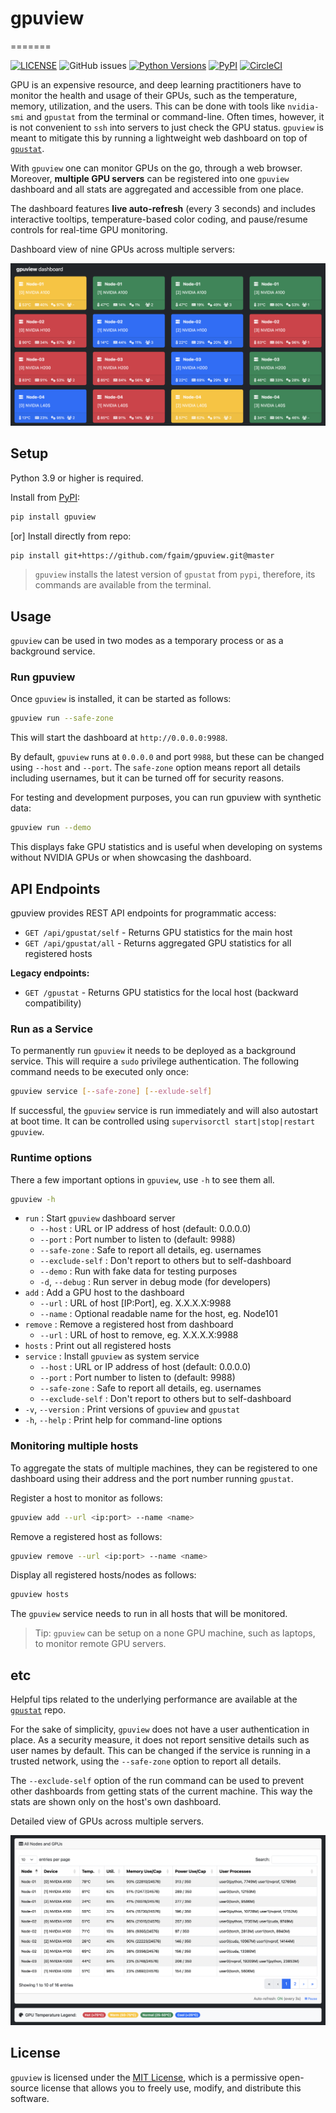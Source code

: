 # gpuview

=======

[![LICENSE](https://img.shields.io/github/license/fgaim/gpuview.svg)](https://github.com/fgaim/gpuview/blob/master/LICENSE)
![GitHub issues](https://img.shields.io/github/issues/fgaim/gpuview.svg)
[![Python Versions](https://img.shields.io/pypi/pyversions/gpuview.svg)](https://pypi.org/project/gpuview/)
[![PyPI](https://img.shields.io/pypi/v/gpuview.svg)](https://pypi.org/project/gpuview/)
[![CircleCI](https://circleci.com/gh/fgaim/gpuview.svg?style=shield)](https://circleci.com/gh/fgaim/gpuview)

GPU is an expensive resource, and deep learning practitioners have to monitor the health and usage of their GPUs, such as the temperature, memory, utilization, and the users. This can be done with tools like `nvidia-smi` and `gpustat` from the terminal or command-line. Often times, however, it is not convenient to `ssh` into servers to just check the GPU status. `gpuview` is meant to mitigate this by running a lightweight web dashboard on top of
[`gpustat`][repo_gpustat].  

With `gpuview` one can monitor GPUs on the go, through a web browser. Moreover, **multiple GPU servers** can be registered into one `gpuview` dashboard and all stats are aggregated and accessible from one place.

The dashboard features **live auto-refresh** (every 3 seconds) and includes interactive tooltips, temperature-based color coding, and pause/resume controls for real-time GPU monitoring.

Dashboard view of nine GPUs across multiple servers:  

![Screenshot of gpuview](imgs/dash-1.png)

## Setup

Python 3.9 or higher is required.

Install from [PyPI][pypi_gpuview]:

```sh
pip install gpuview
```

[or] Install directly from repo:

```sh
pip install git+https://github.com/fgaim/gpuview.git@master
```

> `gpuview` installs the latest version of `gpustat` from `pypi`, therefore, its commands are available
from the terminal.

## Usage

`gpuview` can be used in two modes as a temporary process or as a background service.

### Run gpuview

Once `gpuview` is installed, it can be started as follows:

```sh
gpuview run --safe-zone
```

This will start the dashboard at `http://0.0.0.0:9988`.

By default, `gpuview` runs at `0.0.0.0` and port `9988`, but these can be changed using `--host` and `--port`. The `safe-zone` option means report all details including usernames, but it can be turned off for security reasons.

For testing and development purposes, you can run gpuview with synthetic data:

```sh
gpuview run --demo
```

This displays fake GPU statistics and is useful when developing on systems without NVIDIA GPUs or when showcasing the dashboard.

## API Endpoints

gpuview provides REST API endpoints for programmatic access:

* `GET /api/gpustat/self` - Returns GPU statistics for the main host
* `GET /api/gpustat/all` - Returns aggregated GPU statistics for all registered hosts

**Legacy endpoints:**

* `GET /gpustat` - Returns GPU statistics for the local host (backward compatibility)

### Run as a Service

To permanently run `gpuview` it needs to be deployed as a background service.
This will require a `sudo` privilege authentication.
The following command needs to be executed only once:

```sh
gpuview service [--safe-zone] [--exlude-self]
```

If successful, the `gpuview` service is run immediately and will also autostart at boot time. It can be controlled using `supervisorctl start|stop|restart gpuview`.

### Runtime options

There a few important options in `gpuview`, use `-h` to see them all.

```sh
gpuview -h
```

* `run`                : Start `gpuview` dashboard server
  * `--host`           : URL or IP address of host (default: 0.0.0.0)
  * `--port`           : Port number to listen to (default: 9988)
  * `--safe-zone`      : Safe to report all details, eg. usernames
  * `--exclude-self`   : Don't report to others but to self-dashboard
  * `--demo`           : Run with fake data for testing purposes
  * `-d`, `--debug`    : Run server in debug mode (for developers)
* `add`                : Add a GPU host to the dashboard
  * `--url`            : URL of host [IP:Port], eg. X.X.X.X:9988
  * `--name`           : Optional readable name for the host, eg. Node101
* `remove`             : Remove a registered host from dashboard
  * `--url`            : URL of host to remove, eg. X.X.X.X:9988
* `hosts`              : Print out all registered hosts
* `service`            : Install `gpuview` as system service
  * `--host`           : URL or IP address of host (default: 0.0.0.0)
  * `--port`           : Port number to listen to (default: 9988)
  * `--safe-zone`      : Safe to report all details, eg. usernames
  * `--exclude-self`   : Don't report to others but to self-dashboard
* `-v`, `--version`    : Print versions of `gpuview` and `gpustat`
* `-h`, `--help`       : Print help for command-line options

### Monitoring multiple hosts

To aggregate the stats of multiple machines, they can be registered to one dashboard using their address and the port number running `gpustat`.

Register a host to monitor as follows:

```sh
gpuview add --url <ip:port> --name <name>
```

Remove a registered host as follows:

```sh
gpuview remove --url <ip:port> --name <name>
```

Display all registered hosts/nodes as follows:

```sh
gpuview hosts
```

The `gpuview` service needs to run in all hosts that will be monitored.

> Tip: `gpuview` can be setup on a none GPU machine, such as laptops, to monitor remote GPU servers.

## etc

Helpful tips related to the underlying performance are available at the [`gpustat`][repo_gpustat] repo.

For the sake of simplicity, `gpuview` does not have a user authentication in place. As a security measure,
it does not report sensitive details such as user names by default. This can be changed if the service is
running in a trusted network, using the `--safe-zone` option to report all details.

The `--exclude-self` option of the run command can be used to prevent other dashboards from getting stats of the current machine. This way the stats are shown only on the host's own dashboard.

Detailed view of GPUs across multiple servers.  

![Screenshot of gpuview](imgs/dash-2.png)

## License

`gpuview` is licensed under the [MIT License](LICENSE), which is a permissive open-source license that allows you to freely use, modify, and distribute this software.

[repo_gpustat]: https://github.com/wookayin/gpustat
[pypi_gpuview]: https://pypi.python.org/pypi/gpuview

